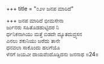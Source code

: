 +++
title = "೦೨೪ ಜನಪ ಮಾರಿದೆ"

+++
ಜನಪ ಮಾರಿದೆ ಭೀಮಸೇನಾ  
ರ್ಜುನರು ಸಹಿತೊಡಹುಟ್ಟಿದರ ನಿ  
ರ್ಧನಿಕನಾಗಿಯು ಮತ್ತೆ ಬಿಡದೇ ದ್ಯೂತದುವ್ರ್ಯಸನ  
ಎನಲು ಶಕುನಿಯು ಜರೆದು ತಾನೇ  
ಧನವಲಾ ಸಾಕೊಂದು ಹಲಗೆಯೊ  
ಳೆನಗೆ ಜಯವೀ ದಾಯವೆಂದೊಡ್ಡಿದನು ಜನನಾಥ    ॥24॥